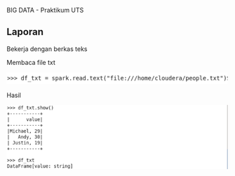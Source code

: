 BIG DATA - Praktikum UTS

## Laporan

Bekerja dengan berkas teks

Membaca file txt

![Screenshot](https://github.com/pranatad/spark-sql-big-data/blob/0d6e47692323aaca72d222641484a75b7388f6b1/00_images/07_impor_txt1.png)

Hasil

![Screenshot](https://github.com/pranatad/spark-sql-big-data/blob/0d6e47692323aaca72d222641484a75b7388f6b1/00_images/07_impor_txt2.png)
